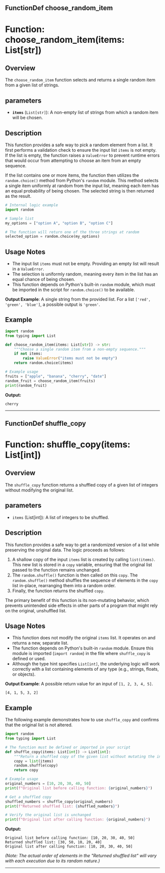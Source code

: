## FunctionDef choose_random_item
# Function: choose_random_item(items: List[str])

## Overview

The `choose_random_item` function selects and returns a single random item from a given list of strings.

## parameters

- **`items`** (`List[str]`): A non-empty list of strings from which a random item will be chosen.

## Description

This function provides a safe way to pick a random element from a list. It first performs a validation check to ensure the input list `items` is not empty. If the list is empty, the function raises a `ValueError` to prevent runtime errors that would occur from attempting to choose an item from an empty sequence.

If the list contains one or more items, the function then utilizes the `random.choice()` method from Python's `random` module. This method selects a single item uniformly at random from the input list, meaning each item has an equal probability of being chosen. The selected string is then returned as the result.

```python
# Internal logic example
import random

# Sample list
my_options = ["option A", "option B", "option C"]

# The function will return one of the three strings at random
selected_option = random.choice(my_options) 
```

## Usage Notes

- The input list `items` must not be empty. Providing an empty list will result in a `ValueError`.
- The selection is uniformly random, meaning every item in the list has an equal chance of being chosen.
- This function depends on Python's built-in `random` module, which must be imported in the script for `random.choice()` to be available.

**Output Example**: A single string from the provided list. For a list `['red', 'green', 'blue']`, a possible output is `'green'`.

## Example

```python
import random
from typing import List

def choose_random_item(items: List[str]) -> str:
    """Choose a single random item from a non-empty sequence."""
    if not items:
        raise ValueError("items must not be empty")
    return random.choice(items)

# Example usage
fruits = ["apple", "banana", "cherry", "date"]
random_fruit = choose_random_item(fruits)
print(random_fruit)
```

**Output:**

```
cherry
```

***
## FunctionDef shuffle_copy
# Function: shuffle_copy(items: List[int])

## Overview

The `shuffle_copy` function returns a shuffled copy of a given list of integers without modifying the original list.

## parameters

- `items` (List[int]): A list of integers to be shuffled.

## Description

This function provides a safe way to get a randomized version of a list while preserving the original data. The logic proceeds as follows:

1.  A shallow copy of the input `items` list is created by calling `list(items)`. This new list is stored in a `copy` variable, ensuring that the original list passed to the function remains unchanged.
2.  The `random.shuffle()` function is then called on this `copy`. The `random.shuffle()` method shuffles the sequence of elements in the `copy` list in-place, rearranging them into a random order.
3.  Finally, the function returns the shuffled `copy`.

The primary benefit of this function is its non-mutating behavior, which prevents unintended side effects in other parts of a program that might rely on the original, unshuffled list.

## Usage Notes

- This function does not modify the original `items` list. It operates on and returns a new, separate list.
- The function depends on Python's built-in `random` module. Ensure this module is imported (`import random`) in the file where `shuffle_copy` is defined or used.
- Although the type hint specifies `List[int]`, the underlying logic will work correctly with a list containing elements of any type (e.g., strings, floats, or objects).

**Output Example**: A possible return value for an input of `[1, 2, 3, 4, 5]`.

```
[4, 1, 5, 3, 2]
```

## Example

The following example demonstrates how to use `shuffle_copy` and confirms that the original list is not altered.

```python
import random
from typing import List

# The function must be defined or imported in your script
def shuffle_copy(items: List[int]) -> List[int]:
    """Return a shuffled copy of the given list without mutating the input."""
    copy = list(items)
    random.shuffle(copy)
    return copy

# Example usage
original_numbers = [10, 20, 30, 40, 50]
print(f"Original list before calling function: {original_numbers}")

# Get a shuffled copy
shuffled_numbers = shuffle_copy(original_numbers)
print(f"Returned shuffled list: {shuffled_numbers}")

# Verify the original list is unchanged
print(f"Original list after calling function: {original_numbers}")
```

**Output:**

```
Original list before calling function: [10, 20, 30, 40, 50]
Returned shuffled list: [30, 50, 10, 20, 40]
Original list after calling function: [10, 20, 30, 40, 50]
```
*(Note: The actual order of elements in the "Returned shuffled list" will vary with each execution due to its random nature.)*

***
